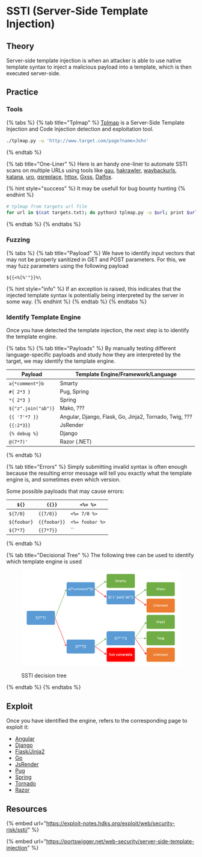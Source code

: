 # SSTI (Server-Side Template Injection)

## Theory

Server-side template injection is when an attacker is able to use native template syntax to inject a malicious payload into a template, which is then executed server-side.

## Practice

### Tools <a href="#detect" id="detect"></a>

{% tabs %}
{% tab title="Tplmap" %}
[Tplmap](https://github.com/epinna/tplmap) is a Server-Side Template Injection and Code Injection detection and exploitation tool.

```bash
./tplmap.py -u 'http://www.target.com/page?name=John'
```
{% endtab %}

{% tab title="One-Liner" %}
Here is an handy one-liner to automate SSTI scans on multiple URLs using tools like [gau](https://github.com/lc/gau), [hakrawler](https://github.com/hakluke/hakrawler), [waybackurls](https://github.com/tomnomnom/waybackurls), [katana](https://github.com/projectdiscovery/katana), [uro](https://github.com/s0md3v/uro), [qsreplace](https://github.com/tomnomnom/qsreplace), [httpx](https://github.com/projectdiscovery/httpx), [Gxss](https://github.com/KathanP19/Gxss), [Dalfox](https://github.com/hahwul/dalfox).

{% hint style="success" %}
It may be usefull for bug bounty hunting
{% endhint %}

```bash
# tplmap from targets url file
for url in $(cat targets.txt); do python3 tplmap.py -u $url; print $url; done
```
{% endtab %}
{% endtabs %}

### Fuzzing

{% tabs %}
{% tab title="Payload" %}
We have to identify input vectors that may not be properly sanitized in GET and POST parameters. For this, we may fuzz parameters using the following payload

```none
${{<%[%'"}}%\
```

{% hint style="info" %}
If an exception is raised, this indicates that the injected template syntax is potentially being interpreted by the server in some way.
{% endhint %}
{% endtab %}
{% endtabs %}

### Identify Template Engine

Once you have detected the template injection, the next step is to identify the template engine.

{% tabs %}
{% tab title="Payloads" %}
By manually testing different language-specific payloads and study how they are interpreted by the target, we may identify the template engine.

| Payload             | Template Engine/Framework/Language                     |
| ------------------- | ------------------------------------------------------ |
| `a{*comment*}b`     | Smarty                                                 |
| `#{ 2*3 }`          | Pug, Spring                                            |
| `*{ 2*3 }`          | Spring                                                 |
| `${"z".join("ab")}` | Mako, ???                                              |
| `{{ '7'*7 }}`       | Angular, Django, Flask, Go, Jinja2, Tornado, Twig, ??? |
| `{{:2*3}}`          | JsRender                                               |
| `{% debug %}`       | Django                                                 |
| `@(7*7)'`           | Razor (.NET)                                           |
{% endtab %}

{% tab title="Errors" %}
Simply submitting invalid syntax is often enough because the resulting error message will tell you exactly what the template engine is, and sometimes even which version.

Some possible payloads that may cause errors:

| `${}`       | `{{}}`       | `<%= %>`        |
| ----------- | ------------ | --------------- |
| `${7/0}`    | `{{7/0}}`    | `<%= 7/0 %>`    |
| `${foobar}` | `{{foobar}}` | `<%= foobar %>` |
| `${7*7}`    | `{{7*7}}`    | \`\`            |
{% endtab %}

{% tab title="Decisional Tree" %}
The following tree can be used to identify which template engine is used

<figure><img src="../../../.gitbook/assets/image (3) (1) (1).png" alt=""><figcaption><p>SSTI decision tree</p></figcaption></figure>
{% endtab %}
{% endtabs %}

## Exploit

Once you have identified the engine, refers to the corresponding page to exploit it:

* [Angular](https://exploit-notes.hdks.org/exploit/web/framework/javascript/angular-pentesting/)
* [Django](https://exploit-notes.hdks.org/exploit/web/framework/python/django-pentesting/)
* [Flask/Jinja2](https://exploit-notes.hdks.org/exploit/web/framework/python/flask-jinja2-pentesting/)
* [Go](https://exploit-notes.hdks.org/exploit/web/go-ssti/)
* [JsRender](https://exploit-notes.hdks.org/exploit/web/template-engine/jsrender-template-injection/)
* [Pug](https://exploit-notes.hdks.org/exploit/web/template-engine/pug-pentesting/)
* [Spring](https://exploit-notes.hdks.org/exploit/web/framework/java/spring-pentesting/)
* [Tornado](https://exploit-notes.hdks.org/exploit/web/framework/python/tornado-pentesting/)
* [Razor](https://knowledge-base.secureflag.com/vulnerabilities/server_side_template_injection/server_side_template_injection__net.html)

## Resources&#x20;

{% embed url="https://exploit-notes.hdks.org/exploit/web/security-risk/ssti/" %}

{% embed url="https://portswigger.net/web-security/server-side-template-injection" %}

